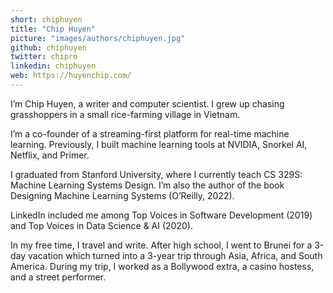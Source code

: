 ```yaml
---
short: chiphuyen
title: "Chip Huyen"
picture: "images/authors/chiphuyen.jpg"
github: chiphuyen
twitter: chipro
linkedin: chiphuyen
web: https://huyenchip.com/
---
```


I’m Chip Huyen, a writer and computer scientist. I grew up chasing grasshoppers in a small rice-farming village in Vietnam.

I’m a co-founder of a streaming-first platform for real-time machine learning. Previously, I built machine learning tools at NVIDIA, Snorkel AI, Netflix, and Primer.

I graduated from Stanford University, where I currently teach CS 329S: Machine Learning Systems Design. I’m also the author of the book Designing Machine Learning Systems (O’Reilly, 2022).

LinkedIn included me among Top Voices in Software Development (2019) and Top Voices in Data Science & AI (2020).

In my free time, I travel and write. After high school, I went to Brunei for a 3-day vacation which turned into a 3-year trip through Asia, Africa, and South America. During my trip, I worked as a Bollywood extra, a casino hostess, and a street performer.
